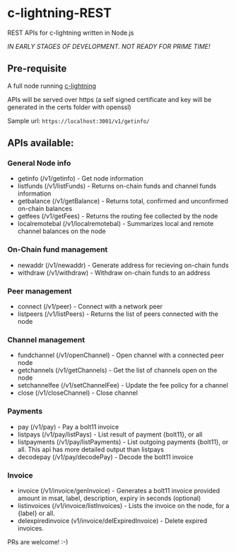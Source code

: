 # c-lightning-REST
REST APIs for c-lightning written in Node.js

*IN EARLY STAGES OF DEVELOPMENT. NOT READY FOR PRIME TIME!*

## Pre-requisite
A full node running [c-lightning](https://github.com/ElementsProject/lightning)

APIs will be served over https (a self signed certificate and key will be generated in the certs folder with openssl)

Sample url: `https://localhost:3001/v1/getinfo/`

## APIs available:
### General Node info
- getinfo (/v1/getinfo) - Get node information
- listfunds (/v1/listFunds) - Returns on-chain funds and channel funds information
- getbalance (/v1/getBalance) - Returns total, confirmed and unconfirmed on-chain balances
- getfees (/v1/getFees) - Returns the routing fee collected by the node
- localremotebal (/v1/localremotebal) - Summarizes local and remote channel balances on the node
### On-Chain fund management
- newaddr (/v1/newaddr) - Generate address for recieving on-chain funds
- withdraw (/v1/withdraw) - Withdraw on-chain funds to an address
### Peer management
- connect (/v1/peer) - Connect with a network peer
- listpeers (/v1/listPeers) - Returns the list of peers connected with the node
### Channel management
- fundchannel (/v1/openChannel) - Open channel with a connected peer node
- getchannels (/v1/getChannels) - Get the list of channels open on the node
- setchannelfee (/v1/setChannelFee) - Update the fee policy for a channel
- close (/v1/closeChannel) - Close channel

### Payments
- pay (/v1/pay) - Pay a bolt11 invoice
- listpays (/v1/pay/listPays) - List result of payment {bolt11}, or all
- listpayments (/v1/pay/listPayments) - List outgoing payments {bolt11}, or all. This api has more detailed output than listpays
- decodepay (/v1/pay/decodePay) - Decode the bolt11 invoice

### Invoice
- invoice (/v1/invoice/genInvoice) - Generates a bolt11 invoice provided amount in msat, label, description, expiry in seconds (optional)
- listinvoices (/v1/invoice/listInvoices) - Lists the invoice on the node, for a {label} or all.
- delexpiredinvoice (v1/invoice/delExpiredInvoice) - Delete expired invoices.

PRs are welcome! :-)